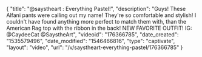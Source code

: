 {
    "title": "@saystheart : Everything Pastel!",
    "description": "Guys! These Alfani pants were calling out my name! They're so comfortable and stylish! I couldn't have found anything more perfect to match them with, than the American Rag top with the ribbon in the back! NEW FAVORITE OUTFIT! IG: @CaydeeCat @SaystheArt",
    "videoid": "176366785",
    "date_created": "1535579496",
    "date_modified": "1546466816",
    "type": "captivate",
    "layout": "video",
    "url": "\/v\/saystheart-everything-pastel\/176366785"
}